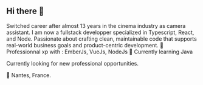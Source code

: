 ## Hi there 👋
Switched career after almost 13 years in the cinema industry as camera assistant. I am now a fullstack developper specialized in Typescript, React, and Node.
Passionate about crafting clean, maintainable code that supports real-world business goals and product-centric development.
🧰 Professionnal xp with : EmberJs, VueJs, NodeJs
📖 Currently learning Java

Currently looking for new professional opportunities.

🐘 Nantes, France.

<!--
**ThomasBazin/ThomasBazin** is a ✨ _special_ ✨ repository because its `README.md` (this file) appears on your GitHub profile.

Here are some ideas to get you started:

- 🔭 I’m currently working on ...
- 🌱 I’m currently learning ...
- 👯 I’m looking to collaborate on ...
- 🤔 I’m looking for help with ...
- 💬 Ask me about ...
- 📫 How to reach me: ...
- 😄 Pronouns: ...
- ⚡ Fun fact: ...
-->
